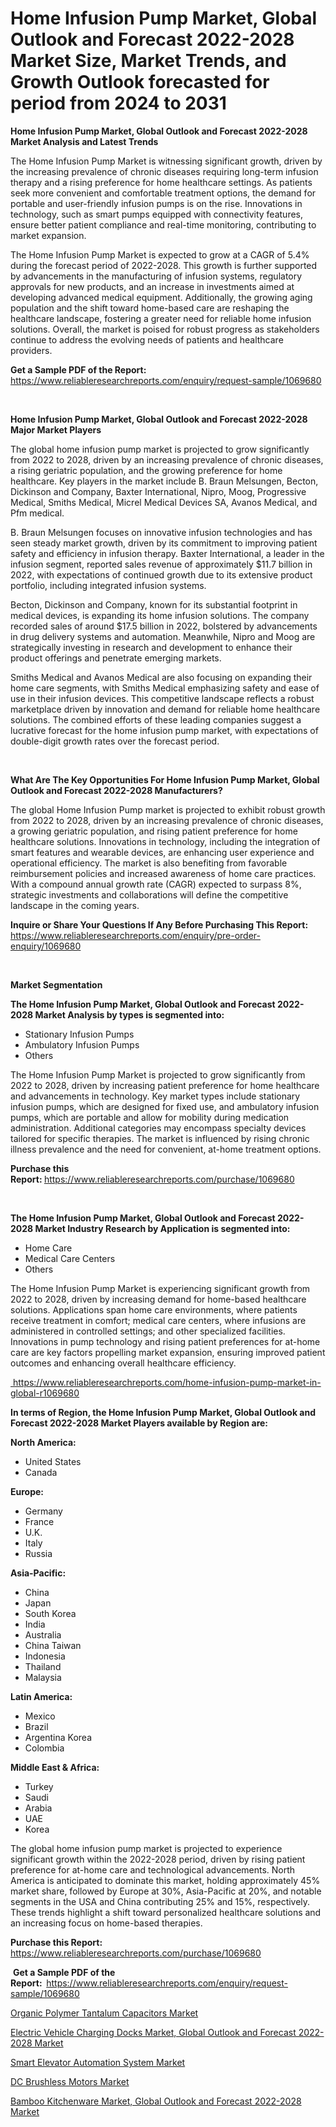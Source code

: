 <p><h1>Home Infusion Pump Market, Global Outlook and Forecast 2022-2028 Market Size, Market Trends, and Growth Outlook forecasted for period from 2024 to 2031</h1></p><p><strong>Home Infusion Pump Market, Global Outlook and Forecast 2022-2028 Market Analysis and Latest Trends</strong></p>
<p><p>The Home Infusion Pump Market is witnessing significant growth, driven by the increasing prevalence of chronic diseases requiring long-term infusion therapy and a rising preference for home healthcare settings. As patients seek more convenient and comfortable treatment options, the demand for portable and user-friendly infusion pumps is on the rise. Innovations in technology, such as smart pumps equipped with connectivity features, ensure better patient compliance and real-time monitoring, contributing to market expansion.</p><p>The Home Infusion Pump Market is expected to grow at a CAGR of 5.4% during the forecast period of 2022-2028. This growth is further supported by advancements in the manufacturing of infusion systems, regulatory approvals for new products, and an increase in investments aimed at developing advanced medical equipment. Additionally, the growing aging population and the shift toward home-based care are reshaping the healthcare landscape, fostering a greater need for reliable home infusion solutions. Overall, the market is poised for robust progress as stakeholders continue to address the evolving needs of patients and healthcare providers.</p></p>
<p><strong>Get a Sample PDF of the Report:&nbsp;</strong> <a href="https://www.reliableresearchreports.com/enquiry/request-sample/1069680">https://www.reliableresearchreports.com/enquiry/request-sample/1069680</a></p>
<p>&nbsp;</p>
<p><strong>Home Infusion Pump Market, Global Outlook and Forecast 2022-2028 Major Market Players</strong></p>
<p><p>The global home infusion pump market is projected to grow significantly from 2022 to 2028, driven by an increasing prevalence of chronic diseases, a rising geriatric population, and the growing preference for home healthcare. Key players in the market include B. Braun Melsungen, Becton, Dickinson and Company, Baxter International, Nipro, Moog, Progressive Medical, Smiths Medical, Micrel Medical Devices SA, Avanos Medical, and Pfm medical.</p><p>B. Braun Melsungen focuses on innovative infusion technologies and has seen steady market growth, driven by its commitment to improving patient safety and efficiency in infusion therapy. Baxter International, a leader in the infusion segment, reported sales revenue of approximately $11.7 billion in 2022, with expectations of continued growth due to its extensive product portfolio, including integrated infusion systems.</p><p>Becton, Dickinson and Company, known for its substantial footprint in medical devices, is expanding its home infusion solutions. The company recorded sales of around $17.5 billion in 2022, bolstered by advancements in drug delivery systems and automation. Meanwhile, Nipro and Moog are strategically investing in research and development to enhance their product offerings and penetrate emerging markets.</p><p>Smiths Medical and Avanos Medical are also focusing on expanding their home care segments, with Smiths Medical emphasizing safety and ease of use in their infusion devices. This competitive landscape reflects a robust marketplace driven by innovation and demand for reliable home healthcare solutions. The combined efforts of these leading companies suggest a lucrative forecast for the home infusion pump market, with expectations of double-digit growth rates over the forecast period.</p></p>
<p>&nbsp;</p>
<p><strong>What Are The Key Opportunities For Home Infusion Pump Market, Global Outlook and Forecast 2022-2028 Manufacturers?</strong></p>
<p><p>The global Home Infusion Pump market is projected to exhibit robust growth from 2022 to 2028, driven by an increasing prevalence of chronic diseases, a growing geriatric population, and rising patient preference for home healthcare solutions. Innovations in technology, including the integration of smart features and wearable devices, are enhancing user experience and operational efficiency. The market is also benefiting from favorable reimbursement policies and increased awareness of home care practices. With a compound annual growth rate (CAGR) expected to surpass 8%, strategic investments and collaborations will define the competitive landscape in the coming years.</p></p>
<p><strong>Inquire or Share Your Questions If Any Before Purchasing This Report:</strong> <a href="https://www.reliableresearchreports.com/enquiry/pre-order-enquiry/1069680">https://www.reliableresearchreports.com/enquiry/pre-order-enquiry/1069680</a></p>
<p>&nbsp;</p>
<p><strong>Market Segmentation</strong></p>
<p><strong>The Home Infusion Pump Market, Global Outlook and Forecast 2022-2028 Market Analysis by types is segmented into:</strong></p>
<p><ul><li>Stationary Infusion Pumps</li><li>Ambulatory Infusion Pumps</li><li>Others</li></ul></p>
<p><p>The Home Infusion Pump Market is projected to grow significantly from 2022 to 2028, driven by increasing patient preference for home healthcare and advancements in technology. Key market types include stationary infusion pumps, which are designed for fixed use, and ambulatory infusion pumps, which are portable and allow for mobility during medication administration. Additional categories may encompass specialty devices tailored for specific therapies. The market is influenced by rising chronic illness prevalence and the need for convenient, at-home treatment options.</p></p>
<p><strong>Purchase this Report:&nbsp;</strong><a href="https://www.reliableresearchreports.com/purchase/1069680">https://www.reliableresearchreports.com/purchase/1069680</a></p>
<p>&nbsp;</p>
<p><strong>The Home Infusion Pump Market, Global Outlook and Forecast 2022-2028 Market Industry Research by Application is segmented into:</strong></p>
<p><ul><li>Home Care</li><li>Medical Care Centers</li><li>Others</li></ul></p>
<p><p>The Home Infusion Pump Market is experiencing significant growth from 2022 to 2028, driven by increasing demand for home-based healthcare solutions. Applications span home care environments, where patients receive treatment in comfort; medical care centers, where infusions are administered in controlled settings; and other specialized facilities. Innovations in pump technology and rising patient preferences for at-home care are key factors propelling market expansion, ensuring improved patient outcomes and enhancing overall healthcare efficiency.</p></p>
<p><a href="https://www.reliableresearchreports.com/home-infusion-pump-market-in-global-r1069680">&nbsp;https://www.reliableresearchreports.com/home-infusion-pump-market-in-global-r1069680</a></p>
<p><strong>In terms of Region, the Home Infusion Pump Market, Global Outlook and Forecast 2022-2028 Market Players available by Region are:</strong></p>
<p>
    <p> <strong> North America: </strong>
        <ul>
            <li>United States</li>
            <li>Canada</li>
        </ul>
        </p> 
    <p> <strong> Europe: </strong>
        <ul>
            <li>Germany</li>
            <li>France</li>
            <li>U.K.</li>
            <li>Italy</li>
            <li>Russia</li>
        </ul>
        </p> 
    <p> <strong> Asia-Pacific: </strong>
        <ul>
            <li>China</li>
            <li>Japan</li>
            <li>South Korea</li>
            <li>India</li>
            <li>Australia</li>
            <li>China Taiwan</li>
            <li>Indonesia</li>
            <li>Thailand</li>
            <li>Malaysia</li>
        </ul>
        </p> 
    <p> <strong> Latin America: </strong>
        <ul>
            <li>Mexico</li>
            <li>Brazil</li>
            <li>Argentina Korea</li>
            <li>Colombia</li>
        </ul>
        </p> 
    <p> <strong> Middle East & Africa: </strong>
        <ul>
            <li>Turkey</li>
            <li>Saudi</li>
            <li>Arabia</li>
            <li>UAE</li>
            <li>Korea</li>
        </ul>
    </p>
    </p>
<p><p>The global home infusion pump market is projected to experience significant growth within the 2022-2028 period, driven by rising patient preference for at-home care and technological advancements. North America is anticipated to dominate this market, holding approximately 45% market share, followed by Europe at 30%, Asia-Pacific at 20%, and notable segments in the USA and China contributing 25% and 15%, respectively. These trends highlight a shift toward personalized healthcare solutions and an increasing focus on home-based therapies.</p></p>
<p><strong>Purchase this Report: </strong><a href="https://www.reliableresearchreports.com/purchase/1069680">https://www.reliableresearchreports.com/purchase/1069680</a></p>
<p>&nbsp;<strong>Get a Sample PDF of the Report:&nbsp;&nbsp;</strong><a href="https://www.reliableresearchreports.com/enquiry/request-sample/1069680">https://www.reliableresearchreports.com/enquiry/request-sample/1069680</a></p>
<p><strong></strong></p>
<p><p><a href="https://issuu.com/reportprime-2/docs/organic-polymer-tantalum-capacitors_4c37b203758f9b">Organic Polymer Tantalum Capacitors Market</a></p><p><a href="https://github.com/gulaimolin/Market-Research-Report-List-6/blob/main/electric-vehicle-charging-docks-market-global-outlook-and-forecast-2022-2028-market.md">Electric Vehicle Charging Docks Market, Global Outlook and Forecast 2022-2028 Market</a></p><p><a href="https://www.linkedin.com/pulse/future-trends-global-smart-elevator-automation-system-3qvve?trackingId=E6%2FoI0o5Q3y%2FPX%2F07jy4xQ%3D%3D">Smart Elevator Automation System Market</a></p><p><a href="https://www.linkedin.com/pulse/dc-brushless-motors-market-trends-detailed-study-its-mssze?trackingId=uWXojYBtRf6V%2F7QXDgHd%2Fw%3D%3D">DC Brushless Motors Market</a></p><p><a href="https://github.com/RoccoManning/Market-Research-Report-List-6/blob/main/bamboo-kitchenware-market-global-outlook-and-forecast-2022-2028-market.md">Bamboo Kitchenware Market, Global Outlook and Forecast 2022-2028 Market</a></p></p>